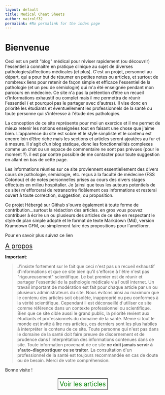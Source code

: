 ```yaml
---
layout: default
title: Medical Cheat Sheets
author: nairolf32
permalink: #No permalink for the index page
---
```


# Bienvenue

Ceci est un petit "blog" médical pour réviser rapidement (ou découvrir)
l'essentiel à connaître en pratique clinique au sujet de diverses pathologies/affections médicales (et plus). C'est un projet, personnel au départ, qui a pour but de résumer en petites notes ou articles, et surtout de nombreux liens pour retenir de façon simple et efficace l'essentiel de la pathologie (et un peu de sémiologie) qui m'a été enseignée pendant mon parcours en médecine. Ce site n'a pas la prétention d’être un recueil d'informations exhaustif ou complet mais il me permettra de réunir l'essentiel ( et pourquoi pas le partager avec d'autres). Il vise donc en priorité les étudiants et éventuellement les professionnels de la santé ou toute personne qui s'intéresse à l'étude des pathologies.

La conception de ce site représente pour moi un exercice et il me permet de mieux retenir les notions enseignées tout en faisant une chose que j'aime bien. L'apparence du site est sobre et le style simpliste et le contenu est encore loin d’être riche mais les sections et articles seront ajoutées au fur et à mesure. Il s'agit d'un blog statique, donc les fonctionnalités complexes comme un chat ou un espace de commentaire ne sont pas prévues (pour le moment ?). il est par contre possible de me contacter pour toute suggestion en allant en bas de cette page.

Les informations réunies sur ce site proviennent essentiellement des divers cours de pathologie, sémiologie, etc. reçus à la faculté de médecine (FSS Cotonou) et de notes personnelles prises au cours des divers stages effectués en milieu hospitalier. Je (ainsi que tous les auteurs potentiels de ce site) m'efforcerai de retranscrire fidèlement ces informations et resterai ouvert à toute correction, suggestion, ou proposition.

Ce projet Hébergé sur Github s'ouvre également à toute forme de contribution...surtout la rédaction des articles. en gros vous pouvez contribuer à écrire un ou plusieurs des articles de ce site en respectant le style de plan simple adopté et le format de texte Markdown (Md), version Kramdown GFM, ou simplement faire des propositions pour l'améliorer.

Pour en savoir plus suivez ce lien

<a href="{{ site.baseurl }}{% link about.markdown %}" class="about"> A propos </a>

**Important**:

> J'insiste fortement sur le fait que ceci n'est pas un recueil exhaustif d'informations et que ce site bien qu'il s'efforce à l'être n'est pas "rigoureusement" scientifique.
> Le but premier est de réunir et partager l'essentiel de la pathologie médicale via l'outil internet.
> Un travail important de modération est fait pour chaque article par un ou plusieurs administrateurs du site.
> Nous évitons ainsi au maximum que le contenu des articles soit obsolète, inapproprié ou peu conformes à la vérité scientifique.
> Cependant il est déconseillé d'utiliser ce site comme référence dans un contexte professionnel ou scientifique.
> Bien que ce site cible aussi le grand public, la priorité revient aux étudiants et professionnels du domaine de la santé.
> Meme si tout le monde est invité à lire nos articles, ces derniers sont les plus habiles à interpréter le contenu de ce site. Toute personne qui n'est pas dans le domaine de la santé doit faire preuve de discernement et de prudence dans l'interprétation des informations contenues dans ce site.
> Toute information provenant de ce site **ne doit jamais servir à s'auto-diagnostiquer ou se traiter**. La consultation d'un professionnel de la santé est toujours recommandée en cas de doute ou de besoin.
> Merci de votre compréhension.

Bonne visite !

<div align=center style="margin-top:5%;">
<a href="{{ site.baseurl }}{% link cheatsheets.markdown %}" class="visit-btn"> Voir les articles</a>
</div>

<style>
.about{font-size:1.3rem;}
.visit-btn{padding:1%; font-size: 1.3rem; border: 1px black solid; text-decoration: none; outline: none;  background: none; color: green;}
.visit-btn:hover{text-decoration: none; background:green; color:white;}
</style>
